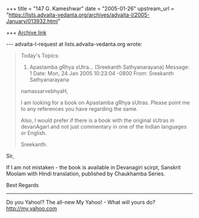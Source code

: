 +++
title = "147 G. Kameshwar"
date = "2005-01-26"
upstream_url = "https://lists.advaita-vedanta.org/archives/advaita-l/2005-January/013932.html"

+++
[Archive link](https://lists.advaita-vedanta.org/archives/advaita-l/2005-January/013932.html)


--- advaita-l-request at lists.advaita-vedanta.org wrote:

> 
> Today's Topics:
> 
>    1. Apastamba gRhya sUtra... (Sreekanth Sathyanarayana)
> Message: 1
> Date: Mon, 24 Jan 2005 10:23:04 -0800
> From: Sreekanth Sathyanarayana
> 
> namassarvebhyaH,
> 
> I am looking for a book on Apastamba gRhya sUtras. Please
> point me to
> any references you have regarding the same.
> 
> Also, I would prefer if there is a book with the original
> sUtras in
> devanAgarI and not just commentary in one of the Indian
> languages or
> English.
> 
> Sreekanth.
> 

Sir,

If I am not mistaken - the book is available in Devanagiri
scirpt, Sanskrit Moolam with Hindi translation, published
by Chaukhamba Series.

Best Regards




__________________________________ 
Do you Yahoo!? 
The all-new My Yahoo! - What will yours do?
http://my.yahoo.com 

